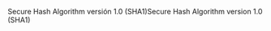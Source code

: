 <span data-ttu-id="5467d-101">Secure Hash Algorithm versión 1.0 (SHA1)</span><span class="sxs-lookup"><span data-stu-id="5467d-101">Secure Hash Algorithm version 1.0 (SHA1)</span></span>